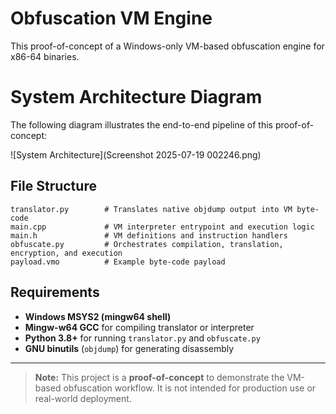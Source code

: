 # Obfuscation VM Engine
This proof-of-concept of a Windows-only VM-based obfuscation engine for x86-64 binaries.

# System Architecture Diagram
The following diagram illustrates the end-to-end pipeline of this proof-of-concept:

![System Architecture](Screenshot 2025-07-19 002246.png)

## File Structure

```text
translator.py        # Translates native objdump output into VM byte-code
main.cpp             # VM interpreter entrypoint and execution logic
main.h               # VM definitions and instruction handlers
obfuscate.py         # Orchestrates compilation, translation, encryption, and execution
payload.vmo          # Example byte-code payload
```

## Requirements

* **Windows MSYS2 (mingw64 shell)**
* **Mingw-w64 GCC** for compiling translator or interpreter
* **Python 3.8+** for running `translator.py` and `obfuscate.py`
* **GNU binutils** (`objdump`) for generating disassembly

---

> **Note:** This project is a **proof-of-concept** to demonstrate the VM-based obfuscation workflow. It is not intended for production use or real-world deployment.

